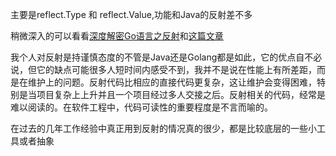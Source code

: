 主要是reflect.Type 和 reflect.Value,功能和Java的反射差不多

稍微深入的可以看看[深度解密Go语言之反射](https://zhuanlan.zhihu.com/p/64884660)和[这篇文章](https://draveness.me/golang/docs/part2-foundation/ch04-basic/golang-reflect/)


我个人对反射是持谨慎态度的不管是Java还是Golang都是如此，它的优点自不必说，但它的缺点可能很多人短时间内感受不到，我并不是说在性能上有所差距，而是在维护上的问题。反射代码比相应的直接代码更复杂，这让维护会变得困难，特别是当项目复杂上上升并且一个项目经过多人交接之后。反射相关的代码，经常是难以阅读的。在软件工程中，代码可读性的重要程度是不言而喻的。

在过去的几年工作经验中真正用到反射的情况真的很少，都是比较底层的一些小工具或者抽象